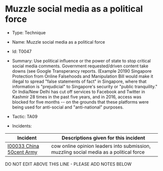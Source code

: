 # Muzzle social media as a political force

* Type: Technique

* Name: Muzzle social media as a political force

* Id: T0047

* Summary: Use political influence or the power of state to stop critical social media comments. Government requested/driven content take downs (see Google Transperancy reports. (Example 20190 Singapore Protection from Online Falsehoods and Manipulation Bill would make it illegal to spread "false statements of fact" in Singapore, where that information is "prejudicial" to Singapore's security or "public tranquility." Or India/New Delhi has cut off services to Facebook and Twitter in Kashmir 28 times in the past five years, and in 2016, access was blocked for five months -- on the grounds that these platforms were being used for anti-social and "anti-national" purposes.

* Tactic: TA09

* Incidents:

| Incident | Descriptions given for this incident |
| -------- | -------------------- |
| [I00033 China 50cent Army](../incidents/I00033.md) | cow online opinion leaders into submission, muzzling social media as a political force |

DO NOT EDIT ABOVE THIS LINE - PLEASE ADD NOTES BELOW